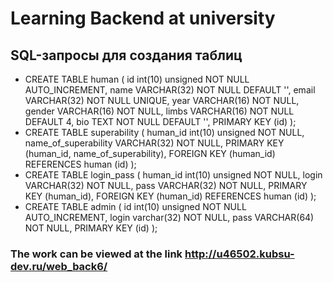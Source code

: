 # Learning Backend at university
## SQL-запросы для создания таблиц
- CREATE TABLE human (
id int(10) unsigned NOT NULL AUTO_INCREMENT,
name VARCHAR(32) NOT NULL DEFAULT '',
email VARCHAR(32) NOT NULL UNIQUE,
year VARCHAR(16) NOT NULL,
gender VARCHAR(16) NOT NULL,
limbs VARCHAR(16) NOT NULL DEFAULT 4,
bio TEXT NOT NULL DEFAULT '',
PRIMARY KEY (id)
);
- CREATE TABLE superability (
human_id int(10) unsigned NOT NULL,
name_of_superability VARCHAR(32) NOT NULL,
PRIMARY KEY (human_id, name_of_superability),
FOREIGN KEY (human_id)  REFERENCES human (id)
);
- CREATE TABLE login_pass (
human_id int(10) unsigned NOT NULL,
login VARCHAR(32) NOT NULL,
pass VARCHAR(32) NOT NULL,
PRIMARY KEY (human_id),
FOREIGN KEY (human_id)  REFERENCES human (id)
);
- CREATE TABLE admin (
id int(10) unsigned NOT NULL AUTO_INCREMENT,
login varchar(32) NOT NULL,
pass VARCHAR(64) NOT NULL,
PRIMARY KEY (id)
);
### The work can be viewed at the link http://u46502.kubsu-dev.ru/web_back6/
